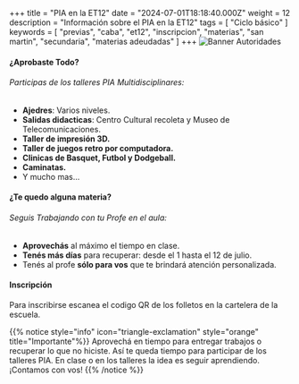 +++
title = "PIA en la ET12"
date = "2024-07-01T18:18:40.000Z"
weight = 12
description = "Información sobre el PIA en la ET12"
tags = [ "Ciclo básico" ]
keywords = [
  "previas",
  "caba",
  "et12",
  "inscripcion",
  "materias",
  "san martin",
  "secundaria",
  "materias adeudadas"
]
+++
![Banner Autoridades](/imgs/cate.jpg?height=250px&lightbox=false)

#### **¿Aprobaste Todo?**
###### Participas de los talleres PIA Multidisciplinares:

-  **Ajedres**: Varios niveles.
-  **Salidas didacticas**: Centro Cultural recoleta y Museo de Telecomunicaciones.
-  **Taller de impresión 3D.**  
-  **Taller de juegos retro por computadora.**
-  **Clinicas de Basquet, Futbol y Dodgeball.**
-  **Caminatas.**
-  Y mucho mas...


#### **¿Te quedo alguna materia?**
###### Seguis Trabajando con tu Profe en el aula:

-  **Aprovechás** al máximo el tiempo en clase.
-  **Tenés más días** para recuperar: desde el 1 hasta el 12 de julio.
-  Tenés al profe **sólo para vos** que te brindará atención personalizada.

#### **Inscripción**

Para inscribirse escanea el codigo QR de los folletos en la cartelera de la escuela.

{{% notice style="info" icon="triangle-exclamation" style="orange" title="Importante"%}}
 Aprovechá en tiempo para entregar trabajos o recuperar lo que no hiciste. Así te queda tiempo para participar de los talleres PIA. En clase o en los talleres la idea es seguir aprendiendo. ¡Contamos con vos!
{{% /notice %}}